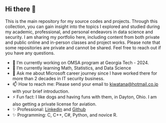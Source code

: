## Hi there 👋

This is the main repository for my source codes and projects. Through this collection, you can gain insight into the topics I explored and studied during my academic, professional, and personal endeavors in data science and security. I am sharing my portfolio here, including content from both private and public online and in-person classes and project works. Please note that some repositories are private and cannot be shared. Feel free to reach out if you have any questions. 

<!--
**iptracej-education/iptracej-education** is a ✨ _special_ ✨ repository because its `README.md` (this file) appears on your GitHub profile.

Here are some ideas to get you started:
-->

- 🔭 I’m currently working on OMSA program at Georgia Tech - 2024. 
- 🌱 I’m currently learning Math, Statistics, and Data Science 
- 💬 Ask me about Microsoft career journey since I have worked there for more than 2 decades in IT security business. 
- 📫 How to reach me: Please send your email to kiwatana@hotmail.co.jp with your brief introduction. 
- ⚡ Fun fact: I like dogs and having funs with them, in Dayton, Ohio. I am also getting a private license for aviation.
- ✨ Professional: [Linkedin](https://www.linkedin.com/in/kiyoshi-watanabe-06395213/) and [Github](https://github.com/iptracej/)
- ✨ Programming: C, C++, C#, Python, and novice R. 

